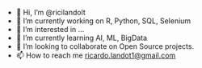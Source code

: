 - 👋 Hi, I’m @ricilandolt
- 🔭 I’m currently working on R, Python, SQL, Selenium
- 👀 I’m interested in ...
- 🌱 I’m currently learning AI, ML, BigData
- 👯 I’m looking to collaborate on Open Source projects.
- 📫 How to reach me ricardo.landot1@gmail.com

<!---
ricilandolt/ricilandolt is a ✨ special ✨ repository because its `README.md` (this file) appears on your GitHub profile.
You can click the Preview link to take a look at your changes.
--->
